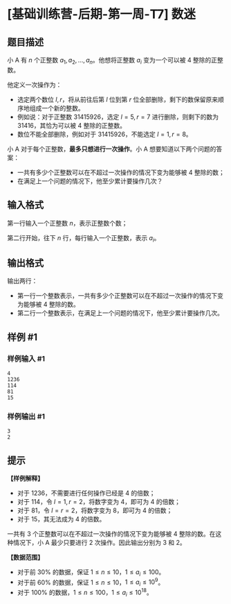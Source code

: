 # [基础训练营-后期-第一周-T7] 数迷

## 题目描述

小 A 有 $n$ 个正整数 $a_1,a_2,\dots,a_n$。他想将正整数 $a_i$ 变为一个可以被 $4$ 整除的正整数。

他定义一次操作为：
- 选定两个数位 $l,r$，将从前往后第 $l$ 位到第 $r$ 位全部删除，剩下的数保留原来顺序地组成一个新的整数。
- 例如说：对于正整数 $31415926$，选定 $l=5,r=7$ 进行删除，则剩下的数为 $31416$，其恰为可以被 $4$ 整除的正整数。
- 数位不能全部删除，例如对于 $31415926$，不能选定 $l=1,r=8$。

小 A 对于每个正整数，**最多只想进行一次操作**。小 A 想要知道以下两个问题的答案：

- 一共有多少个正整数可以在不超过一次操作的情况下变为能够被 $4$ 整除的数；
- 在满足上一个问题的情况下，他至少累计要操作几次？

## 输入格式

第一行输入一个正整数 $n$，表示正整数个数；

第二行开始，往下 $n$ 行，每行输入一个正整数，表示 $a_i$。

## 输出格式

输出两行：
- 第一行一个整数表示，一共有多少个正整数可以在不超过一次操作的情况下变为能够被 $4$ 整除的数。
- 第二行一个整数表示，在满足上一个问题的情况下，他至少累计要操作几次。

## 样例 #1

### 样例输入 #1

```
4
1236
114
81
15
```

### 样例输出 #1

```
3
2
```

## 提示

**【样例解释】**

- 对于 $1236$，不需要进行任何操作已经是 $4$ 的倍数；
- 对于 $114$，令 $l=1,r=2$，将数字变为 $4$，即可为 $4$ 的倍数；
- 对于 $81$，令 $l=r=2$，将数字变为 $8$，即可为 $4$ 的倍数；
- 对于 $15$，其无法成为 $4$ 的倍数。

一共有 $3$ 个正整数可以在不超过一次操作的情况下变为能够被 $4$ 整除的数。在这种情况下，小 A 最少只要进行 $2$ 次操作。因此输出分别为 $3$ 和 $2$。

**【数据范围】**

- 对于前 $30\%$ 的数据，保证 $1\le n\le 10$，$1\le a_i\le 100$。  
- 对于前 $60\%$ 的数据，保证 $1\le n\le 10$，$1\le a_i\le 10^9$。  
- 对于 $100\%$ 的数据，$1\le n\le 100$，$1\le a_i\le 10^{18}$。